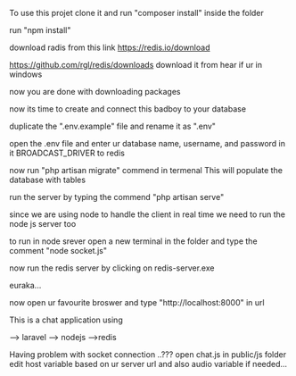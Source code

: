 To use this projet clone it and
  run "composer install" inside the folder
  
 
  run "npm install"
  
  download  radis from this link 
  https://redis.io/download
  
   https://github.com/rgl/redis/downloads download it from hear if ur in windows
  
  
  now you are done with downloading packages
  
  
  now its time to create and connect this badboy to your database
  
  duplicate the ".env.example" file and rename it as ".env"
  
  open the .env file and enter ur database name, username, and password in it
  BROADCAST_DRIVER to redis
  
  
  now run "php artisan migrate" commend in termenal
  This will populate the database with tables 
  
  run the server by typing the commend "php artisan serve" 
  
  since we are using node to handle the client in real time we need to run the node js server too
  
  to run in node srever open a new terminal in the folder and type the comment "node socket.js"
  
  now run the redis server by clicking on redis-server.exe 
  
  euraka... 
  
  now open ur favourite broswer and type "http://localhost:8000" in url
  

This is a chat application 
using


--> laravel
--> nodejs
-->redis

Having problem with socket connection ..???
open chat.js in public/js folder edit host variable based on ur server url
and also audio variable if needed...

